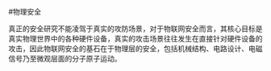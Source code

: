 #物理安全

真正的安全研究不能凌驾于真实的攻防场景，对于物联网安全而言，其核心目标是真实物理世界中的各种硬件设备，真实的攻击场景往往发生在直接针对硬件设备的攻击，因此物联网安全的基石在于物理层的安全，包括机械结构、电路设计、电磁信号乃至微观层面的分子原子运动。
